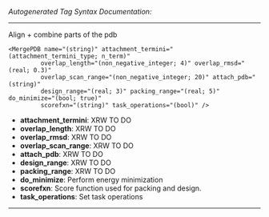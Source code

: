 _Autogenerated Tag Syntax Documentation:_

---
Align + combine parts of the pdb

```
<MergePDB name="(string)" attachment_termini="(attachment_termini_type; n_term)"
         overlap_length="(non_negative_integer; 4)" overlap_rmsd="(real; 0.3)"
         overlap_scan_range="(non_negative_integer; 20)" attach_pdb="(string)"
         design_range="(real; 3)" packing_range="(real; 5)" do_minimize="(bool; true)"
         scorefxn="(string)" task_operations="(bool)" />
```

-   **attachment_termini**: XRW TO DO
-   **overlap_length**: XRW TO DO
-   **overlap_rmsd**: XRW TO DO
-   **overlap_scan_range**: XRW TO DO
-   **attach_pdb**: XRW TO DO
-   **design_range**: XRW TO DO
-   **packing_range**: XRW TO DO
-   **do_minimize**: Perform energy minimization
-   **scorefxn**: Score function used for packing and design.
-   **task_operations**: Set task operations

---
